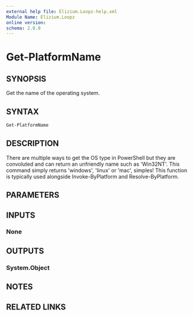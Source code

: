 ```yaml
---
external help file: Elizium.Loopz-help.xml
Module Name: Elizium.Loopz
online version:
schema: 2.0.0
---
```


# Get-PlatformName

## SYNOPSIS

Get the name of the operating system.

## SYNTAX

```powershell
Get-PlatformName
```

## DESCRIPTION

There are multiple ways to get the OS type in PowerShell but they are convoluted
and can return an unfriendly name such as 'Win32NT'. This command simply returns
'windows', 'linux' or 'mac', simples! This function is typically used alongside
Invoke-ByPlatform and Resolve-ByPlatform.

## PARAMETERS

## INPUTS

### None

## OUTPUTS

### System.Object

## NOTES

## RELATED LINKS

